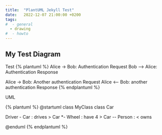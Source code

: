 ```yaml
---
title:  "PlantUML Jekyll Test"
date:   2022-12-07 21:00:00 +0200
tags:
#  - general
  - drawing
#  - howto
---
```


## My Test Diagram 

Test 
{% plantuml %}
Alice -> Bob: Authentication Request
Bob --> Alice: Authentication Response

Alice -> Bob: Another authentication Request
Alice <-- Bob: another authentication Response
{% endplantuml %}

UML 

{% plantuml %}
@startuml
class MyClass
class Car

Driver - Car : drives >
Car *- Wheel : have 4 >
Car -- Person : < owns

@enduml
{% endplantuml %}

